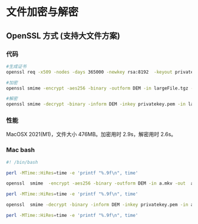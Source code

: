 # 文件加密与解密

## OpenSSL 方式 (支持大文件方案)

### 代码

```bash
#生成证书
openssl req -x509 -nodes -days 365000 -newkey rsa:8192  -keyout privatekey.pem  -out publickey.pem

#加密
openssl smime -encrypt -aes256 -binary -outform DEM -in largeFile.tgz -out largeFile_enc.tgz publickey.pem

#解密
openssl smime -decrypt -binary -inform DEM -inkey privatekey.pem -in largeFile_enc.tgz -out largeFile_dec.tgz
```
### 性能

MacOSX 2021(M1)，文件大小 476MB。加密用时 2.9s，解密用时 2.6s。

### Mac bash

``` bash
#! /bin/bash

perl -MTime::HiRes=time -e 'printf "%.9f\n", time'

openssl  smime  -encrypt -aes256 -binary -outform DEM -in a.mkv -out  a_enc.mkv  publickey.pem

perl -MTime::HiRes=time -e 'printf "%.9f\n", time'

openssl  smime -decrypt -binary -inform DEM -inkey privatekey.pem -in a_enc.mkv -out a_dec.mkv

perl -MTime::HiRes=time -e 'printf "%.9f\n", time'
```
